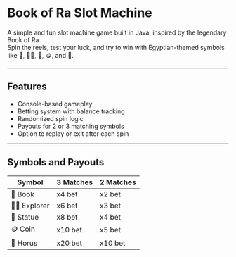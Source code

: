 # Book of Ra Slot Machine

A simple and fun slot machine game built in Java, inspired by the legendary Book of Ra.  
Spin the reels, test your luck, and try to win with Egyptian-themed symbols like 📕, 👳‍♂️, 🗿, 🪙, and 🦅.

---

## Features

- Console-based gameplay
- Betting system with balance tracking
- Randomized spin logic
- Payouts for 2 or 3 matching symbols
- Option to replay or exit after each spin

---

## Symbols and Payouts

| Symbol | 3 Matches | 2 Matches |
|--------|-----------|-----------|
| 📕 Book       | x4 bet    | x2 bet    |
| 👳‍♂️ Explorer | x6 bet    | x3 bet    |
| 🗿 Statue     | x8 bet    | x4 bet    |
| 🪙 Coin       | x10 bet   | x5 bet    |
| 🦅 Horus      | x20 bet   | x10 bet   |
